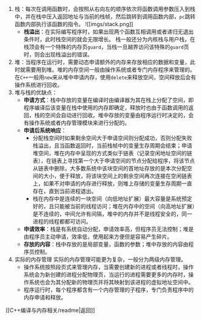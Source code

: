 1. 栈：每次在调用函数时，会按照从右向左的顺序依次将函数调用参数压入到栈中，并在栈中压入返回地址与当前的栈帧，然后跳转到调用函数内部，`pc`跳转函数内部执行该函数的指令。
	![[imgs/stack.png]]
	- **栈溢出**：在实际编写程序时，如果出现两个函数互相调用或者递归无退出条件时，此时栈空间的就会无限增长。
	栈一般还分为内核栈与用户栈，在栈顶会有一个特殊的内存页`guard`，当栈一旦越界访问该特殊的`guard`页时，则会出现栈溢出的错误。
2. 堆：当程序在运行时，需要动态申请额外的内存来存放相应的数据和变量，此时就需要用到堆。堆的内存空间一般由操作系统或者专门内存程序来管理的。在`C++`一般用`new`来从堆中申请内存，使用`delete`来释放空间，空间释放后会有操作系统进行回收。
3. 堆与栈的优缺点：
	- **申请方式**：栈中存放的变量在编译时由编译器为其在栈上分配了空间，即程序编译后该变量在栈中使用的内存即确定，释放时也由于函数调用的返回，栈的空间会自动进行回收。堆中存放的变量由程序运行时决定的，会有操作系统或者内存管理模块来进行分配的。
	- **申请后系统响应**：
		- 分配栈空间时如果剩余空间大于申请空间则分配成功，否则分配失败栈溢出，且当函数返回时，当前栈帧中的变量生存周期会结束；申请堆空间，堆在内存中呈现的方式类似于链表（记录空闲地址空间的链表），在链表上寻找第一个大于申请空间的节点分配给程序，将该节点从链表中删除，大多数系统中该块空间的首地址存放的是本次分配空间的大小，便于释放，将该块空间上的剩余空间再次连接在空闲链表上，如果不对申请的内存进行释放，则堆上存储的变量生存周期一直存在，直到当前进程退出。
		- 栈在内存中是连续的一块空间（向低地址扩展）最大容量是系统预定好的，且只能被当前的线程访问；堆在内存中的空间（向高地址扩展）是不连续的，中间允许有间隔，堆中的内存并不是线程安全的，同一进程的线程都都可访问。
	- **申请效率**：栈是有系统自动分配，申请效率高，但程序员无法控制；堆是由程序员主动申请，效率低，使用起来方便但是容易产生碎片。
	- **存放的内容**：栈中存放的是局部变量，函数的参数；堆中存放的内容由程序员控制。
4. 实际的内存管理
	实际的内存管理可能更为复杂，一般分为两级内存管理。
	- 操作系统按照段页式来管理内存，当需要创建新的进程或者线程时，操作系统会为新创建的进程分配物理页，当运行的进程需要更多的内存时，操作系统也会为其分配新的物理页并将其映射到该进程的虚拟地址空间中。
	- 程序运行时，每个程序都含有一个内存管理的子程序，专门负责程序中的内存申请和释放。

[[C++编译与内存相关/readme|返回]]